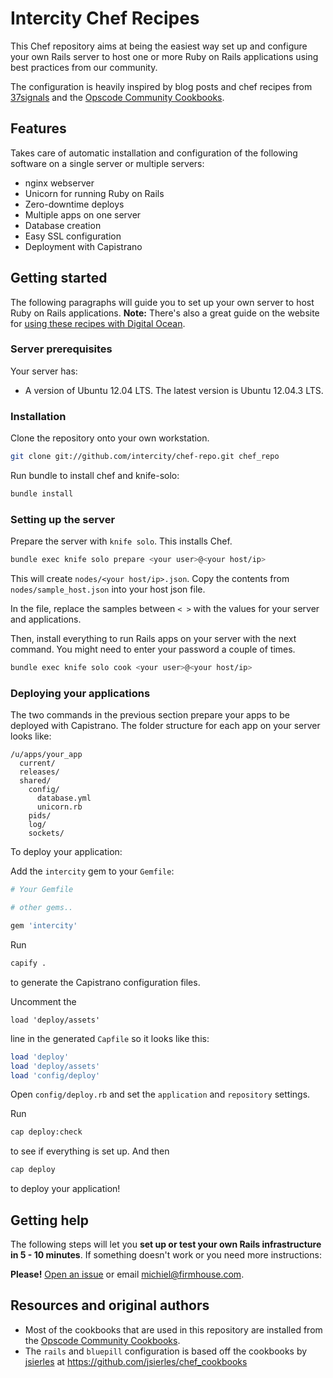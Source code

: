 Intercity Chef Recipes
======================

This Chef repository aims at being the easiest way set up and configure your own Rails server
to host one or more Ruby on Rails applications using best
practices from our community.

The configuration is heavily inspired by blog posts and chef recipes
from [37signals](http://37signals.com) and the
[Opscode Community Cookbooks](http://community.opscode.com).

## Features

Takes care of automatic installation and configuration of the following software
on a single server or multiple servers:

* nginx webserver
* Unicorn for running Ruby on Rails
* Zero-downtime deploys
* Multiple apps on one server
* Database creation
* Easy SSL configuration
* Deployment with Capistrano

## Getting started

The following paragraphs will guide you to set up your own server to host Ruby on Rails applications. **Note:** There's also a great guide on the website for [using these recipes with Digital Ocean](http://www.intercityup.com/guides/rails-chef-digitalocean).

### Server prerequisites

Your server has:

* A version of Ubuntu 12.04 LTS. The latest version is Ubuntu 12.04.3 LTS.

### Installation

Clone the repository onto your own workstation.

```sh
git clone git://github.com/intercity/chef-repo.git chef_repo
```

Run bundle to install chef and knife-solo:

```sh
bundle install
```

### Setting up the server

Prepare the server with `knife solo`. This installs Chef.

```sh
bundle exec knife solo prepare <your user>@<your host/ip>
```

This will create `nodes/<your host/ip>.json`. Copy the contents from `nodes/sample_host.json` into
your host json file.

In the file, replace the samples between `< >` with the values for your server and applications.

Then, install everything to run Rails apps on your server with the next command. You might need to enter your password a couple of times.

```sh
bundle exec knife solo cook <your user>@<your host/ip>
```

### Deploying your applications

The two commands in the previous section prepare your apps to be deployed with
Capistrano. The folder structure for each app on your server looks like:

```
/u/apps/your_app
  current/
  releases/
  shared/
    config/
      database.yml
      unicorn.rb
    pids/
    log/
    sockets/
```

To deploy your application:

Add the `intercity` gem to your `Gemfile`:

```ruby
# Your Gemfile

# other gems..

gem 'intercity'
```

Run

```sh
capify .
```

to generate the Capistrano configuration files.

Uncomment the

```
load 'deploy/assets'
```

line in the generated `Capfile` so it looks like this:

```ruby
load 'deploy'
load 'deploy/assets'
load 'config/deploy'
```

Open `config/deploy.rb` and set the `application` and `repository` settings.

Run

```sh
cap deploy:check
```

to see if everything is set up. And then

```sh
cap deploy
```

to deploy your application!

## Getting help

The following steps will let you **set up or test your own Rails infrastructure
in 5 - 10 minutes**. If something doesn't work or you need more instructions:

**Please!** [Open an issue](https://github.com/firmhouse/locomotive-chef-repo/issues) or email [michiel@firmhouse.com](mailto:michiel@firmhouse.com).

## Resources and original authors

* Most of the cookbooks that are used in this repository are installed from the [Opscode Community Cookbooks](http://community.opscode.com).
* The `rails` and `bluepill` configuration is based off the cookbooks by [jsierles](https://github.com/jsierles) at https://github.com/jsierles/chef_cookbooks
